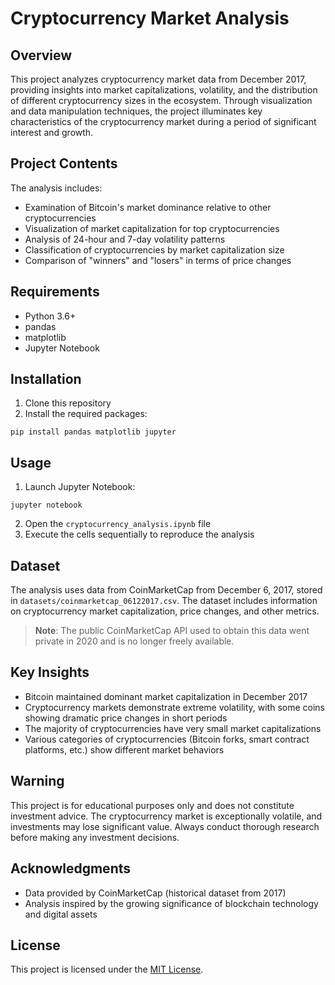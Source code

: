 # Cryptocurrency Market Analysis

## Overview
This project analyzes cryptocurrency market data from December 2017, providing insights into market capitalizations, volatility, and the distribution of different cryptocurrency sizes in the ecosystem. Through visualization and data manipulation techniques, the project illuminates key characteristics of the cryptocurrency market during a period of significant interest and growth.

## Project Contents
The analysis includes:
- Examination of Bitcoin's market dominance relative to other cryptocurrencies
- Visualization of market capitalization for top cryptocurrencies
- Analysis of 24-hour and 7-day volatility patterns
- Classification of cryptocurrencies by market capitalization size
- Comparison of "winners" and "losers" in terms of price changes

## Requirements
- Python 3.6+
- pandas
- matplotlib
- Jupyter Notebook

## Installation
1. Clone this repository
2. Install the required packages:
```
pip install pandas matplotlib jupyter
```

## Usage
1. Launch Jupyter Notebook:
```
jupyter notebook
```
2. Open the `cryptocurrency_analysis.ipynb` file
3. Execute the cells sequentially to reproduce the analysis

## Dataset
The analysis uses data from CoinMarketCap from December 6, 2017, stored in `datasets/coinmarketcap_06122017.csv`. The dataset includes information on cryptocurrency market capitalization, price changes, and other metrics.

> **Note**: The public CoinMarketCap API used to obtain this data went private in 2020 and is no longer freely available.

## Key Insights
- Bitcoin maintained dominant market capitalization in December 2017
- Cryptocurrency markets demonstrate extreme volatility, with some coins showing dramatic price changes in short periods
- The majority of cryptocurrencies have very small market capitalizations
- Various categories of cryptocurrencies (Bitcoin forks, smart contract platforms, etc.) show different market behaviors

## Warning
This project is for educational purposes only and does not constitute investment advice. The cryptocurrency market is exceptionally volatile, and investments may lose significant value. Always conduct thorough research before making any investment decisions.

## Acknowledgments
- Data provided by CoinMarketCap (historical dataset from 2017)
- Analysis inspired by the growing significance of blockchain technology and digital assets

## License

This project is licensed under the [MIT License](./LICENSE).
